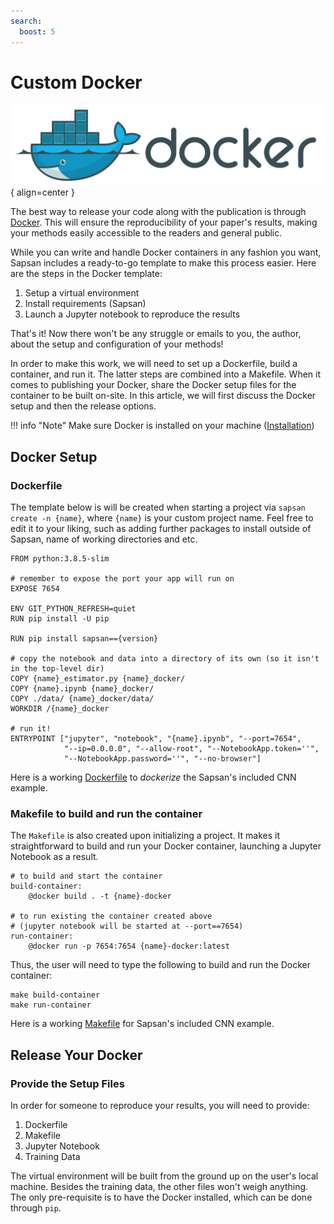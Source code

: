 ```yaml
---
search:
  boost: 5
---
```


# Custom Docker

![Docker](/assets/docker_logo2.png){ align=center }

The best way to release your code along with the publication is through [Docker](https://www.docker.com/). This will ensure the reproducibility of your paper's results, making your methods easily accessible to the readers and general public.

While you can write and handle Docker containers in any fashion you want, Sapsan includes a ready-to-go template to make this process easier. Here are the steps in the Docker template:

1. Setup a virtual environment 
2. Install requirements (Sapsan)
3. Launch a Jupyter notebook to reproduce the results

That's it! Now there won't be any struggle or emails to you, the author, about the setup and configuration of your methods!

In order to make this work, we will need to set up a Dockerfile, build a container, and run it. The latter steps are combined into a Makefile. When it comes to publishing your Docker, share the Docker setup files for the container to be built on-site. In this article, we will first discuss the Docker setup and then the release options.

!!! info "Note"
    Make sure Docker is installed on your machine ([Installation](/overview/installation/))

## Docker Setup
### Dockerfile

The template below is will be created when starting a project via `sapsan create -n {name}`, where `{name}` is your custom project name. Feel free to edit it to your liking, such as adding further packages to install outside of Sapsan, name of working directories and etc.

```shell
FROM python:3.8.5-slim

# remember to expose the port your app will run on
EXPOSE 7654

ENV GIT_PYTHON_REFRESH=quiet
RUN pip install -U pip

RUN pip install sapsan=={version}

# copy the notebook and data into a directory of its own (so it isn't in the top-level dir)
COPY {name}_estimator.py {name}_docker/
COPY {name}.ipynb {name}_docker/
COPY ./data/ {name}_docker/data/
WORKDIR /{name}_docker

# run it!
ENTRYPOINT ["jupyter", "notebook", "{name}.ipynb", "--port=7654", 
            "--ip=0.0.0.0", "--allow-root", "--NotebookApp.token=''", 
            "--NotebookApp.password=''", "--no-browser"]
```
Here is a working [Dockerfile](https://github.com/pikarpov-LANL/Sapsan/blob/master/Dockerfile) to *dockerize* the Sapsan's included CNN example.

### Makefile to build and run the container
The `Makefile` is also created upon initializing a project. It makes it straightforward to build and run your Docker container, launching a Jupyter Notebook as a result.

```shell
# to build and start the container 
build-container:
	@docker build . -t {name}-docker

# to run existing the container created above
# (jupyter notebook will be started at --port==7654)
run-container:
	@docker run -p 7654:7654 {name}-docker:latest
```

Thus, the user will need to type the following to build and run the Docker container:
```shell
make build-container
make run-container
```
Here is a working [Makefile](https://github.com/pikarpov-LANL/Sapsan/blob/master/Makefile) for Sapsan's included CNN example.

## Release Your Docker

### Provide the Setup Files

In order for someone to reproduce your results, you will need to provide:

  1. Dockerfile
  2. Makefile
  3. Jupyter Notebook
  4. Training Data

The virtual environment will be built from the ground up on the user's local machine. Besides the training data, the other files won't weigh anything. The only pre-requisite is to have the Docker installed, which can be done through `pip`.




